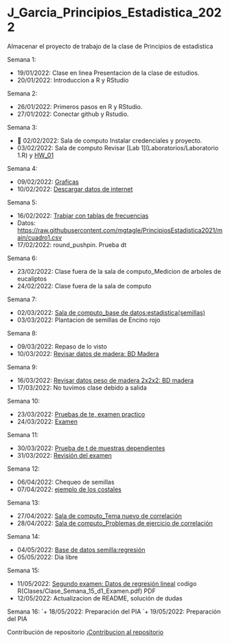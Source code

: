 # J_Garcia_Principios_Estadistica_2022
Almacenar el proyecto de trabajo de la clase de Principios de estadistica

Semana 1:

+ 19/01/2022: Clase en linea Presentacion de la clase de estudios.
+ 20/01/2022: Introduccion a R y RStudio

Semana 2: 

+ 26/01/2022: Primeros pasos en R y RStudio.
+ 27/01/2022: Conectar github y Rstudio.

Semana 3:

+ :dart: 02/02/2022: Sala de computo Instalar credenciales y proyecto.
+ 03/02/2022: Sala de computo Revisar [Lab 1](Laboratorios/Laboratorio 1.R) y [HW_01](Tareas/HW_01.R)

Semana 4:
+ 09/02/2022: [Graficas](Clases/Clase_Semana_4_d1.R) 
+ 10/02/2022: [Descargar datos de internet](Clases/Clase_Semana_4_d2.R)

Semana 5:
+ 16/02/2022: [Trabjar con tablas de frecuencias](Clases/Clase_Semana_5_d1.R)
+ Datos:  https://raw.githubusercontent.com/mgtagle/PrincipiosEstadistica2021/main/cuadro1.csv
+ 17/02/2022: round_pushpin. Prueba dt

Semana 6:
+ 23/02/2022: Clase fuera de la sala de computo_Medicion de arboles de eucaliptos
+ 24/02/2022: Clase fuera de la sala de computo

Semana 7:
+ 02/03/2022: [Sala de computo_base de datos:estadistica(semillas)](Clases/Clase_Semana_7_d1.R)
+ 03/03/2022: Plantacion de semillas de Encino rojo

Semana 8:
+ 09/03/2022: Repaso de lo visto
+ 10/03/2022: [Revisar datos de madera: BD Madera](Clases/Clase_Semana_8_d2.R)

Semana 9:
+ 16/03/2022: [Revisar datos peso de madera 2x2x2: BD madera](Clases/Clase_Semana_9_d1.R)
+ 17/03/2022: No tuvimos clase debido a salida

Semana 10:
+ 23/03/2022: [Pruebas de te, examen practico](Clases/Clase_Semana_10_d1.R)
+ 24/03/2022: [Examen](Clases/Examen_Estadistica.R)

Semana 11:
+ 30/03/2022: [Prueba de t de muestras dependientes](Clases/Clase_Semana_11_d1.R)
+ 31/03/2022: [Revisión del examen](Clases/Clase_Semana_11_d2.R)

Semana 12:
+ 06/04/2022: Chequeo de semillas
+ 07/04/2022: [ejemplo de los costales](Clases/Clase_Semana_12_d2.R)

Semana 13:
+ 27/04/2022: [Sala de computo_Tema nuevo de correlación](Clases/Clase_Semana_13_d1.R)
+ 28/04/2022: [Sala de computo_Problemas de ejercicio de correlación](Clases/Clase_Semana_13_d2.R)

Semana 14:
+ 04/05/2022: [Base de datos semilla:regresión](Clases/Clase_Semana_14_d1_Regresión.R)
+ 05/05/2022: Dia libre

Semana 15:
+ 11/05/2022: [Segundo examen: Datos de regresión lineal](Clases/Clase_Semana_15_d1_Examen.R) codigo R(Clases/Clase_Semana_15_d1_Examen.pdf) PDF
+ 12/05/2022: Actualizacion de README, solución de dudas

Semana 16:
´+ 18/05/2022: Preparación del PIA
´+ 19/05/2022: Preparación del PIA

Contribución de repositorio
¡[Contribucion al repositorio]()